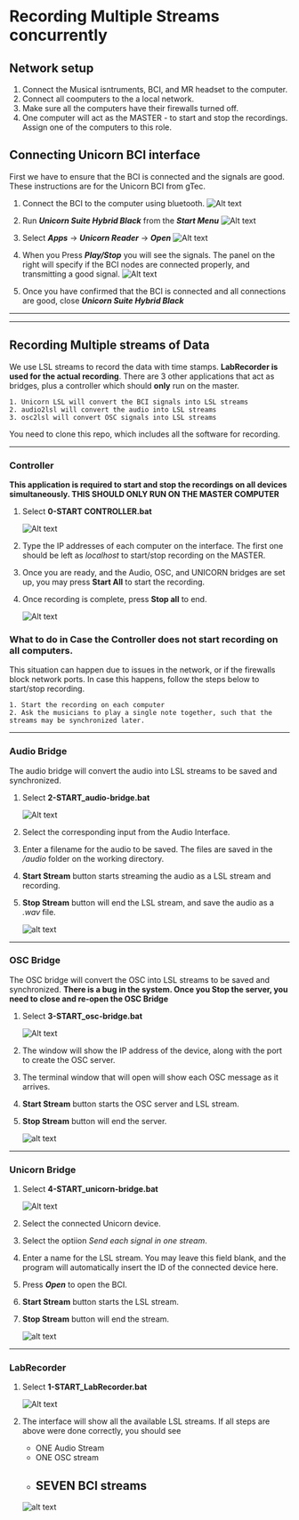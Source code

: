 
# Recording Multiple Streams concurrently


## Network setup

1. Connect the Musical isntruments, BCI, and MR headset to the computer.
2. Connect all coomputers to the a local network.
3. Make sure all the computers have their firewalls turned off.
4. One computer will act as the MASTER - to start and stop the recordings. Assign one of the computers to this role. 



## Connecting Unicorn BCI interface

First we have to ensure that the BCI is connected and the signals are good. These instructions are for the Unicorn BCI from gTec.

1. Connect the BCI to the computer using bluetooth.
![Alt text](https://github.com/ns2max/musmet_recording/blob/main/img/unicorn1.png)

2. Run _**Unicorn Suite Hybrid Black**_ from the _**Start Menu**_
![Alt text](img\unicorn2.png)

3. Select _**Apps**_ -> _**Unicorn Reader**_ -> _**Open**_
![Alt text](img\unicorn3.png)

4. When you Press _**Play/Stop**_ you will see the signals. The panel on the right will specify if the BCI nodes are connected properly, and transmitting a good signal. 
![Alt text](img\unicorn4.png)

5. Once you have confirmed that the BCI is connected and all connections are good, close _**Unicorn Suite Hybrid Black**_


---
---
## Recording Multiple streams of Data

We use LSL streams to record the data with time stamps. **LabRecorder is used for the actual recording**. There are 3 other applications that act as bridges, plus a controller which should **only** run on the master. 

    1. Unicorn LSL will convert the BCI signals into LSL streams
    2. audio2lsl will convert the audio into LSL streams
    3. osc2lsl will convert OSC signals into LSL streams

You need to clone this repo, which includes all the software for recording.

---
### Controller

**This application is required to start and stop the recordings on all devices simultaneously. THIS SHOULD ONLY RUN ON THE MASTER COMPUTER**


1. Select **0-START CONTROLLER.bat** 

    ![Alt text](img\apps.png)
    
2. Type the IP addresses of each computer on the interface. The first one should be left as *localhost* to start/stop recording on the MASTER.


3. Once you are ready, and the Audio, OSC, and UNICORN bridges are set up, you may press **Start All** to start the recording.

4. Once recording is complete, press **Stop all** to end.

    ![Alt text](img\controller.png)




### What to do in Case the Controller does not start recording on all computers.

This situation can happen due to issues in the network, or if the firewalls block network ports. In case this happens, follow the steps below to start/stop recording.

    1. Start the recording on each computer
    2. Ask the musicians to play a single note together, such that the streams may be synchronized later.


---
### Audio Bridge

The audio bridge will convert the audio into LSL streams to be saved and synchronized.

1. Select **2-START_audio-bridge.bat** 

    ![Alt text](img\apps.png)

2. Select the corresponding input from the Audio Interface.

3. Enter a filename for the audio to be saved. The files are saved in the _/audio_ folder on the working directory.

4. **Start Stream** button starts streaming the audio as a LSL stream and recording.
5. **Stop Stream** button will end the LSL stream, and save the audio as a _.wav_ file.

    ![alt text](img\audio.png)



---
### OSC Bridge

The OSC bridge will convert the OSC into LSL streams to be saved and synchronized.
**There is a bug in the system. Once you Stop the server, you need to close and re-open the OSC Bridge**

1. Select **3-START_osc-bridge.bat** 

    ![Alt text](img\apps.png)

2. The window will show the IP address of the device, along with the port to create the OSC server.

3. The terminal window that will open will show each OSC message as it arrives.

4. **Start Stream** button starts the OSC server and LSL stream.
5. **Stop Stream** button will end the server.

    ![alt text](img\osc.png)


---
### Unicorn Bridge

1. Select **4-START_unicorn-bridge.bat** 

    ![Alt text](img\apps.png)

2. Select the connected Unicorn device.

3. Select the optiion _Send each signal in one stream_.

4. Enter a name for the LSL stream. You may leave this field blank, and the program will automatically insert the ID of the connected device here.

5. Press **_Open_** to open the BCI.

6. **Start Stream** button starts the LSL stream.
7. **Stop Stream** button will end the stream.

    ![alt text](img\unicorn5.png)



---
### LabRecorder

1. Select **1-START_LabRecorder.bat** 

    ![Alt text](img\apps.png)

2. The interface will show all the available LSL streams. If all steps are above were done correctly, you should see

    - ONE Audio Stream
    - ONE OSC stream
    - SEVEN BCI streams
        -  


    ![alt text](img\labrecorder.png)
